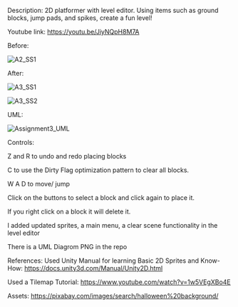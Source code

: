 Description: 2D platformer with level editor. Using items such as ground blocks, jump pads, and spikes, create a fun level!

Youtube link: https://youtu.be/JiyNQpH8M7A 


Before:

![A2_SS1](https://user-images.githubusercontent.com/56273599/139746510-befba2c9-c81a-409e-bf50-5d4a7229560b.PNG)

After:

![A3_SS1](https://user-images.githubusercontent.com/56273599/139746524-16bb9574-ec07-4056-84cd-0570dae2df79.PNG)

![A3_SS2](https://user-images.githubusercontent.com/56273599/139746531-b9fd9861-495e-47f2-a8c0-0eaccc3eed41.PNG)

UML:

![Assignment3_UML](https://user-images.githubusercontent.com/56273599/139746579-e0c53900-e7ef-4dc8-8f69-b5f3a428541c.png)

Controls:

Z and R to undo and redo placing blocks

C to use the Dirty Flag optimization pattern to clear all blocks.

W A D to move/ jump

Click on the buttons to select a block and click again to place it.

If you right click on a block it will delete it.

I added updated sprites, a main menu, a clear scene functionality in the level editor

There is a UML Diagrom PNG in the repo


References:
Used Unity Manual for learning Basic 2D Sprites and Know-How:
https://docs.unity3d.com/Manual/Unity2D.html

Used a Tilemap Tutorial:
https://www.youtube.com/watch?v=1w5VEgXBo4E

Assets:
https://pixabay.com/images/search/halloween%20background/ 
